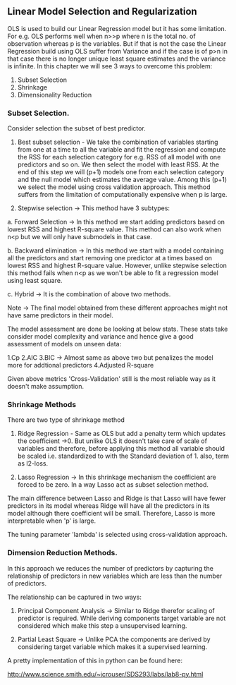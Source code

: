 
## Linear Model Selection and Regularization

OLS is used to build our Linear Regression model but it has some limitation. For e.g. OLS performs well when n>>p where n is the total no. of observation whereas p is the variables. But if that is not the case the Linear Regression build using OLS suffer from Variance and if the case is of p>n in that case there is no longer unique least square estimates and the variance is infinite. In this chapter we will see 3 ways to overcome this problem:

1. Subset Selection
2. Shrinkage
3. Dimensionality Reduction


### Subset Selection.
Consider selection the subset of best predictor.

1. Best subset selection - We take the combination of variables starting from one at a time to all the variable and fit the regression and compute the RSS for each selection category for e.g. RSS of all model with one predictors and so on. We then select the model with least RSS. At the end of this step we will (p+1) models one from each selection category and the null model which estimates the average value. Among this (p+1) we select the model using cross validation approach. This method suffers from the limitation of computationally expensive when p is large.


2. Stepwise selection -> This method have 3 subtypes:

a. Forward Selection -> In this method we start adding predictors based on lowest RSS and highest R-square value. This method can also work when n<p but we will only have submodels in that case.

b. Backward elimination -> In this method we start with a model containing all the predictors and start removing one predictor at a times based on lowest RSS and highest R-square value. However, unlike stepwise selection this method fails when n<p as we won't be able to fit a regression model using least square.

c. Hybrid -> It is the combination of above two methods.

Note -> The final model obtained from these different approaches might not have same predictors in their model.

The model assessment are done be looking at below stats. These stats take consider model complexity and variance and hence give a good assessment of models on unseen data:

1.Cp
2.AIC
3.BIC -> Almost same as above two but penalizes the model more for addtional predictors
4.Adjusted R-square

Given above metrics 'Cross-Validation' still is the most reliable way as it doesn't make assumption.

### Shrinkage Methods

There are two type of shrinkage method

1. Ridge Regression - Same as OLS but add a penalty term which updates the coefficient ->0. But unlike OLS it doesn't take care of scale of variables and therefore, before applying this method all variable should be scaled i.e. standardized to with the Standard deviation of 1. also, term as l2-loss.

2. Lasso Regression -> In this shrinkage mechanism the coefficient are forced to be zero. In a way Lasso act as subset selection method.

The main difference between Lasso and Ridge is that Lasso will have fewer predictors in its model whereas Ridge will have all the predictors in its model although there coefficient will be small. Therefore, Lasso is more interpretable when 'p' is large.

The tuning parameter 'lambda' is selected using cross-validation approach.

### Dimension Reduction Methods.

In this approach we reduces the number of predictors by capturing the relationship of predictors in new variables which are less than the number of predictors.

The relationship can be captured in two ways:
1. Principal Component Analysis -> Similar to Ridge therefor scaling of predictor is required. While deriving components target variable are not considered which make this step a unsupervised learning.

2. Partial Least Square -> Unlike PCA the components are derived by considering target variable which makes it a supervised learning.


A pretty implementation of this in python can be found here:

http://www.science.smith.edu/~jcrouser/SDS293/labs/lab8-py.html 
